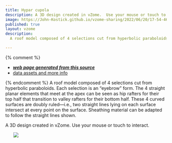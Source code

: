 ```yaml
---
title: Hypar cupola
description: A 3D design created in vZome.  Use your mouse or touch to interact.
image: https://John-Kostick.github.io/vzome-sharing/2022/06/20/17-54-46-Hypar-cupola/Hypar-cupola.png
published: true
layout: vzome
description:
  A roof model composed of 4 selections cut from hyperbolic paraboloids. 

---
```


{% comment %}
 - [***web page generated from this source***](<https://John-Kostick.github.io/vzome-sharing/2022/06/20/Hypar-cupola-17-54-46.html>)
 - [data assets and more info](<https://github.com/John-Kostick/vzome-sharing/tree/main/2022/06/20/17-54-46-Hypar-cupola/>)
 
{% endcomment %}
A roof model composed of 4 selections cut from hyperbolic paraboloids. Each selection is an
“eyebrow” form. The 4 straight planar elements that meet at the apex can be seen as hip
rafters for their top half that transition to valley rafters for their bottom half. These 4 curved
surfaces are doubly ruled—i.e., two straight lines lying on each surface intersect at every point
on the surface. Sheathing material can be adapted to follow the straight lines shown.

A 3D design created in vZome.  Use your mouse or touch to interact.

<vzome-viewer style="width: 87%; height: 60vh; margin: 5%"
       src="https://John-Kostick.github.io/vzome-sharing/2022/06/20/18-48-58-Hypar-cupola-2/Hypar-cupola-2.vZome" >
  <img src="https://John-Kostick.github.io/vzome-sharing/2022/06/20/18-48-58-Hypar-cupola-2/Hypar-cupola-2.png" />
</vzome-viewer>
